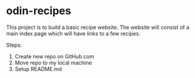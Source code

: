 # odin-recipes
This project is to build a basic recipe website. 
The website will consist of a main index page which will have links to a few recipes. 

Steps:
1. Create new repo on GitHub.com
2. Move repo to my local machine
3. Setup README.md 